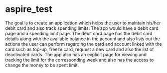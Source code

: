# aspire_test
The goal is to create an application which helps the user to maintain his/her debit card and also track spending limits. The app would have a debit card page and a spending limit page. The debit card page has the debit card details along with the available balance in the account and also lists out the actions the user can perform regarding the card and account linked with the card such as top-up, freeze card, request a new card and also the list of deactivated cards. The app also has an explicit page for viewing and tracking the limit for the corresponding week and also has the access to change the money to be spent limit.
